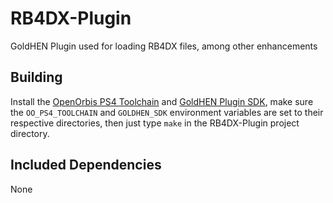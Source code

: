 # RB4DX-Plugin
GoldHEN Plugin used for loading RB4DX files, among other enhancements

## Building

Install the [OpenOrbis PS4 Toolchain](https://github.com/OpenOrbis/OpenOrbis-PS4-Toolchain) and [GoldHEN Plugin SDK](https://github.com/GoldHEN/GoldHEN_Plugins_SDK), make sure the `OO_PS4_TOOLCHAIN` and `GOLDHEN_SDK` environment variables are set to their respective directories, then just type `make` in the RB4DX-Plugin project directory.

## Included Dependencies

None

